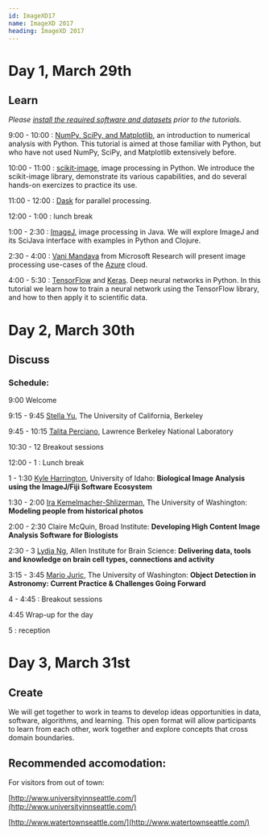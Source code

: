 ```yaml
---
id: ImageXD17
name: ImageXD 2017
heading: ImageXD 2017
---
```


# Day 1, March 29th

## Learn

*Please
[install the required software and datasets](http://www.imagexd.org/2017/03/20/tutorial-materials.html)
prior to the tutorials.*

9:00 - 10:00 : [NumPy, SciPy, and Matplotlib](http://scipy.org), an introduction
to numerical analysis with Python. This tutorial is aimed at those familiar with
Python, but who have not used NumPy, SciPy, and Matplotlib extensively before.

10:00 - 11:00 : [scikit-image](http://scikit-image.org/), image processing in
Python. We introduce the scikit-image library, demonstrate its various
capabilities, and do several hands-on exercizes to practice its use.

11:00 - 12:00 : [Dask](http://dask.pydata.org/en/latest/) for parallel
processing.

12:00 - 1:00 : lunch break

1:00 - 2:30 : [ImageJ](https://imagej.nih.gov/ij/), image processing in Java. We
will explore ImageJ and its SciJava interface with examples in Python and
Clojure.

2:30 - 4:00 : [Vani Mandava](https://www.microsoft.com/en-us/research/people/vanim/)
from Microsoft Research will present image processing use-cases of the
[Azure](https://azure.microsoft.com/) cloud.

4:00 - 5:30 : [TensorFlow](https://www.tensorflow.org/) and
[Keras](https://keras.io/). Deep neural networks in Python. In this tutorial we
learn how to train a neural network using the TensorFlow library, and how to
then apply it to scientific data.

# Day 2, March 30th

## Discuss

### Schedule:

9:00 Welcome

9:15 - 9:45 [Stella Yu](http://www1.icsi.berkeley.edu/~stellayu/), The University of California, Berkeley

9:45 - 10:15 [Talita Perciano](http://vis.lbl.gov/~tperciano), Lawrence Berkeley National Laboratory

10:30 - 12 Breakout sessions

12:00 - 1 : Lunch break

1 - 1:30 [Kyle Harrington](http://kyleharrington.com/), University of Idaho: **Biological Image Analysis using the ImageJ/Fiji Software Ecosystem**

1:30 - 2:00 [Ira Kemelmacher-Shlizerman](http://homes.cs.washington.edu/~kemelmi/), The University of Washington: **Modeling people from historical photos**

2:00 - 2:30 Claire McQuin, Broad Institute: **Developing High Content Image Analysis Software for Biologists**

2:30 - 3 [Lydia Ng](https://www.alleninstitute.org/what-we-do/brain-science/about/team/staff-profiles/lydia-ng/), Allen Institute for Brain Science: **Delivering data, tools and knowledge on brain cell types, connections and activity**

3:15 - 3:45 [Mario Juric](http://research.majuric.org/public/), The University of Washington: **Object Detection in Astronomy: Current Practice & Challenges Going Forward**

4 - 4:45 : Breakout sessions

4:45 Wrap-up for the day

5 : reception

# Day 3, March 31st

## Create

We will get together to work in teams to develop ideas opportunities in data,
software, algorithms, and learning. This open format will allow participants to
learn from each other, work together and explore concepts that cross domain
boundaries.

## Recommended accomodation:

For visitors from out of town:

[http://www.universityinnseattle.com/](http://www.universityinnseattle.com/)

[http://www.watertownseattle.com/](http://www.watertownseattle.com/)
